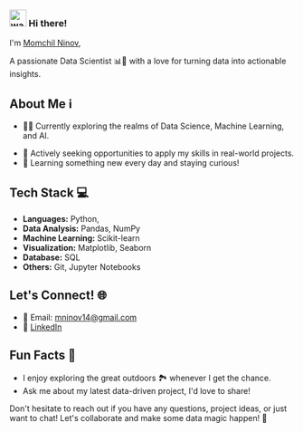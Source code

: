 ### <img src="https://raw.githubusercontent.com/MartinHeinz/MartinHeinz/master/wave.gif" alt="wavehand" width="30" height="30"/> Hi there!

I'm [Momchil Ninov](https://www.linkedin.com/in/momchil-n-a9723433/), 


A passionate Data Scientist 📊🔬 with a love for turning data into actionable insights.

## About Me ℹ️

- 👨‍💻 Currently exploring the realms of Data Science, Machine Learning, and AI.
<!--- 🎓 Studying [Your Degree or Current Learning Path]. -->
- 💼 Actively seeking opportunities to apply my skills in real-world projects.
- 🌱 Learning something new every day and staying curious!

## Tech Stack 💻

- **Languages:** <i class="fab fa-python"></i> Python, 
- **Data Analysis:** Pandas, NumPy
- **Machine Learning:** Scikit-learn
- **Visualization:** Matplotlib, Seaborn
- **Database:** SQL
- **Others:** Git, Jupyter Notebooks

## Let's Connect! 🌐

- 📧 Email: mninov14@gmail.com
- 💼 [LinkedIn](https://www.linkedin.com/in/momchil-n-a9723433/)

## Fun Facts 🎉

- I enjoy exploring the great outdoors 🏞️ whenever I get the chance.
- Ask me about my latest data-driven project, I'd love to share!
 
Don't hesitate to reach out if you have any questions, project ideas, or just want to chat! Let's collaborate and make some data magic happen! 🚀

<!--
**momchilninov/momchilninov** is a ✨ _special_ ✨ repository because its `README.md` (this file) appears on your GitHub profile.


Here are some ideas to get you started:

- 🔭 I’m currently working on ...
- 🌱 I’m currently learning ...
- 👯 I’m looking to collaborate on ...
- 🤔 I’m looking for help with ...
- 💬 Ask me about ...
- 📫 How to reach me: ...
- 😄 Pronouns: ...
- ⚡ Fun fact: ...


```yaml
* YOUR TEXT GOES HERE *



```

<h2> 🛠️ &nbsp;Tools </h2>
<p align="left">
<img src="https://cdn.jsdelivr.net/gh/devicons/devicon/icons/vscode/vscode-original.svg" alt="vscode" width="45" height="45"/>





</p>



<a href="https://www.instagram.com/thepiyushmalhotra/">
  <img height="50" src="https://user-images.githubusercontent.com/46517096/166974368-9798f39f-1f46-499c-b14e-81f0a3f83a06.png"/>

</a>


![github](https://img.shields.io/badge/GitHub-000000?style=for-the-badge&logo=GitHub&logoColor=white)]


-->
